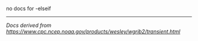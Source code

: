 no docs for -elseif

---

_Docs derived from <https://www.cpc.ncep.noaa.gov/products/wesley/wgrib2/transient.html>_
